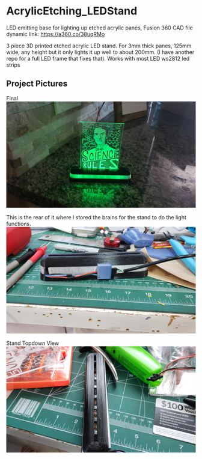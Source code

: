 # AcrylicEtching_LEDStand
LED emitting base for lighting up etched acrylic panes,
Fusion 360 CAD file dynamic link: https://a360.co/38uqRMo

3 piece 3D printed etched acrylic LED stand.
For 3mm thick panes, 125mm wide, any height but it only lights it up well to about 200mm. (I have another repo for a full LED frame that fixes that).
Works with most LED ws2812 led strips

## Project Pictures

Final
![alt test](LEDStand_Photos/Stand_Done.jpg)

This is the rear of it where I stored the brains for the stand to do the light functions.
![alt test](LEDStand_Photos/BaseRear.jpg)

Stand Topdown View
![alt test](LEDStand_Photos/Frame_Topdown.jpg)



